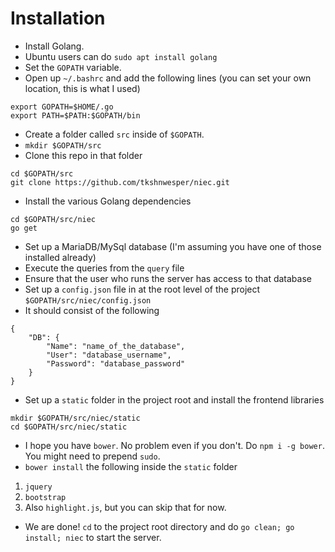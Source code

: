 # Installation

* Install Golang.
 * Ubuntu users can do `sudo apt install golang`
* Set the `GOPATH` variable.
 * Open up `~/.bashrc` and add the following lines (you can set your own location, this is what I used)

```
export GOPATH=$HOME/.go
export PATH=$PATH:$GOPATH/bin
```

* Create a folder called `src` inside of `$GOPATH`.
 * `mkdir $GOPATH/src`
* Clone this repo in that folder

```
cd $GOPATH/src
git clone https://github.com/tkshnwesper/niec.git
```

* Install the various Golang dependencies

```
cd $GOPATH/src/niec
go get
```

* Set up a MariaDB/MySql database (I'm assuming you have one of those installed already)
 * Execute the queries from the `query` file
 * Ensure that the user who runs the server has access to that database
* Set up a `config.json` file in at the root level of the project `$GOPATH/src/niec/config.json`
 * It should consist of the following

```
{
    "DB": {
        "Name": "name_of_the_database",
        "User": "database_username",
        "Password": "database_password"
    }
}
```

* Set up a `static` folder in the project root and install the frontend libraries

```
mkdir $GOPATH/src/niec/static
cd $GOPATH/src/niec/static
```

 * I hope you have `bower`. No problem even if you don't. Do `npm i -g bower`. You might need to prepend `sudo`.
 * `bower install` the following inside the `static` folder
  1. `jquery`
  2. `bootstrap`
  3. Also `highlight.js`, but you can skip that for now.
* We are done! `cd` to the project root directory and do `go clean; go install; niec` to start the server.